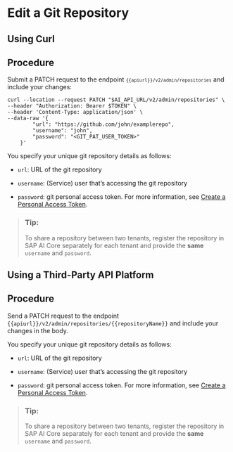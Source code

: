 <!-- loio714ce1af1b0f4e3981e3d32d2c593cf9 -->

# Edit a Git Repository

<a name="task_i3h_n13_tcc"/>

<!-- task\_i3h\_n13\_tcc -->

## Using Curl



<a name="task_i3h_n13_tcc__steps_ahz_24b_wcc"/>

## Procedure

Submit a PATCH request to the endpoint <code><code>{{apiurl}}/v2/admin/repositories</code></code> and include your changes:

```
curl --location --request PATCH "$AI_API_URL/v2/admin/repositories" \
--header "Authorization: Bearer $TOKEN" \
--header 'Content-Type: application/json' \
--data-raw '{
        "url": "https://github.com/john/examplerepo",
        "username": "john",
        "password": "<GIT_PAT_USER_TOKEN>"
    }'

```

You specify your unique git repository details as follows:

-   `url`: URL of the git repository

-   `username`: \(Service\) user that’s accessing the git repository

-   `password`: git personal access token. For more information, see [Create a Personal Access Token](https://docs.github.com/en/authentication/keeping-your-account-and-data-secure/creating-a-personal-access-token).


> ### Tip:  
> To share a repository between two tenants, register the repository in SAP AI Core separately for each tenant and provide the **same** `username` and `password`.

<a name="task_cxf_n13_tcc"/>

<!-- task\_cxf\_n13\_tcc -->

## Using a Third-Party API Platform



<a name="task_cxf_n13_tcc__steps_amc_24b_wcc"/>

## Procedure

Send a PATCH request to the endpoint `{{apiurl}}/v2/admin/repositories/{{repositoryName}}` and include your changes in the body.

You specify your unique git repository details as follows:

-   `url`: URL of the git repository

-   `username`: \(Service\) user that’s accessing the git repository

-   `password`: git personal access token. For more information, see [Create a Personal Access Token](https://docs.github.com/en/authentication/keeping-your-account-and-data-secure/creating-a-personal-access-token).


> ### Tip:  
> To share a repository between two tenants, register the repository in SAP AI Core separately for each tenant and provide the **same** `username` and `password`.

